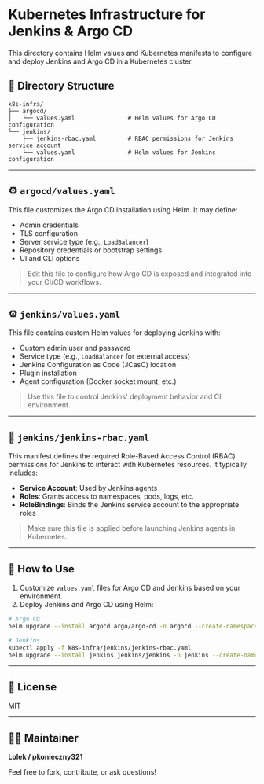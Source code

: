 # Kubernetes Infrastructure for Jenkins & Argo CD

This directory contains Helm values and Kubernetes manifests to configure and deploy Jenkins and Argo CD in a Kubernetes cluster.

## 📁 Directory Structure

```
k8s-infra/
├── argocd/
│   └── values.yaml               # Helm values for Argo CD configuration
└── jenkins/
    ├── jenkins-rbac.yaml         # RBAC permissions for Jenkins service account
    └── values.yaml               # Helm values for Jenkins configuration
```

---

## ⚙️ `argocd/values.yaml`

This file customizes the Argo CD installation using Helm. It may define:

- Admin credentials
- TLS configuration
- Server service type (e.g., `LoadBalancer`)
- Repository credentials or bootstrap settings
- UI and CLI options

> Edit this file to configure how Argo CD is exposed and integrated into your CI/CD workflows.

---

## ⚙️ `jenkins/values.yaml`

This file contains custom Helm values for deploying Jenkins with:

- Custom admin user and password
- Service type (e.g., `LoadBalancer` for external access)
- Jenkins Configuration as Code (JCasC) location
- Plugin installation
- Agent configuration (Docker socket mount, etc.)

> Use this file to control Jenkins' deployment behavior and CI environment.

---

## 🔐 `jenkins/jenkins-rbac.yaml`

This manifest defines the required Role-Based Access Control (RBAC) permissions for Jenkins to interact with Kubernetes resources. It typically includes:

- **Service Account**: Used by Jenkins agents
- **Roles**: Grants access to namespaces, pods, logs, etc.
- **RoleBindings**: Binds the Jenkins service account to the appropriate roles

> Make sure this file is applied before launching Jenkins agents in Kubernetes.

---

## 🚀 How to Use

1. Customize `values.yaml` files for Argo CD and Jenkins based on your environment.
2. Deploy Jenkins and Argo CD using Helm:

```bash
# Argo CD
helm upgrade --install argocd argo/argo-cd -n argocd --create-namespace -f k8s-infra/argocd/values.yaml

# Jenkins
kubectl apply -f k8s-infra/jenkins/jenkins-rbac.yaml
helm upgrade --install jenkins jenkins/jenkins -n jenkins --create-namespace -f k8s-infra/jenkins/values.yaml
```

---

## 📜 License

MIT

---

## 🙋‍♂️ Maintainer

**Lolek / pkonieczny321**

Feel free to fork, contribute, or ask questions!
